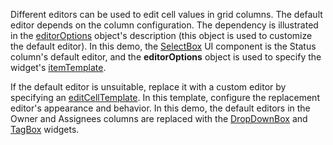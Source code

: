 Different editors can be used to edit cell values in grid columns. The default editor depends on the column configuration. The dependency is illustrated in the [editorOptions](/Documentation/ApiReference/UI_Widgets/dxDataGrid/Configuration/columns/#editorOptions) object's description (this object is used to customize the default editor). In this demo, the [SelectBox](/Documentation/ApiReference/UI_Widgets/dxSelectBox/) UI component is the Status column's default editor, and the **editorOptions** object is used to specify the widget's [itemTemplate](/Documentation/ApiReference/UI_Widgets/dxSelectBox/Configuration/#itemTemplate).
 
If the default editor is unsuitable, replace it with a custom editor by specifying an [editCellTemplate](/Documentation/ApiReference/UI_Widgets/dxDataGrid/Configuration/columns/#editCellTemplate). In this template, configure the replacement editor's appearance and behavior. In this demo, the default editors in the Owner and Assignees columns are replaced with the [DropDownBox](/Documentation/ApiReference/UI_Widgets/dxDropDownBox/) and [TagBox](/Documentation/ApiReference/UI_Widgets/dxTagBox/) widgets.

